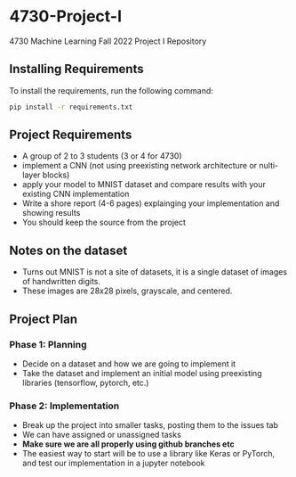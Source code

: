 # 4730-Project-I

4730 Machine Learning Fall 2022 Project I Repository

## Installing Requirements

To install the requirements, run the following command:

```bash
pip install -r requirements.txt
```

## Project Requirements

- A group of 2 to 3 students (3 or 4 for 4730)
- implement a CNN (not using preexisting network architecture or nulti-layer blocks)
- apply your model to MNIST dataset and compare results with your existing CNN implementation
- Write a shore report (4-6 pages) explainging your implementation and showing results
- You should keep the source from the project

## Notes on the dataset

- Turns out MNIST is not a site of datasets, it is a single dataset of images of handwritten digits.
- These images are 28x28 pixels, grayscale, and centered.

## Project Plan

### Phase 1: Planning

- Decide on a dataset and how we are going to implement it
- Take the dataset and implement an initial model using preexisting libraries (tensorflow, pytorch, etc.)

### Phase 2: Implementation

- Break up the project into smaller tasks, posting them to the issues tab
- We can have assigned or unassigned tasks
- **Make sure we are all properly using github branches etc**
- The easiest way to start will be to use a library like Keras or PyTorch, and test our implementation in a jupyter notebook

